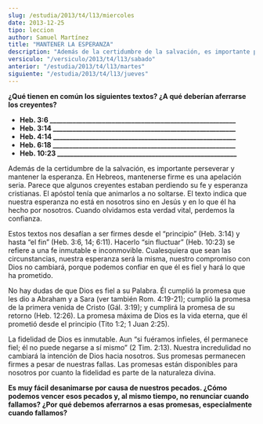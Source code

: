 ```yaml
---
slug: /estudia/2013/t4/l13/miercoles
date: 2013-12-25
tipo: leccion
author: Samuel Martínez
title: "MANTENER LA ESPERANZA"
description: "Además de la certidumbre de la salvación, es importante perseverar y mantener la esperanza. En Hebreos, mantenerse firme es una apelación seria. Parece que algunos creyentes estaban perdiendo su fe y esperanza cristianas."
versiculo: "/versiculo/2013/t4/l13/sabado"
anterior: "/estudia/2013/t4/l13/martes"
siguiente: "/estudia/2013/t4/l13/jueves"
---
```


**¿Qué tienen en común los siguientes textos? ¿A qué deberían aferrarse los creyentes?**

- **Heb. 3:6 \_\_\_\_\_\_\_\_\_\_\_\_\_\_\_\_\_\_\_\_\_\_\_\_\_\_\_\_\_\_\_\_\_\_\_\_\_\_\_\_\_\_\_\_\_\_\_\_\_\_\_\_\_\_\_\_\_**
- **Heb. 3:14 \_\_\_\_\_\_\_\_\_\_\_\_\_\_\_\_\_\_\_\_\_\_\_\_\_\_\_\_\_\_\_\_\_\_\_\_\_\_\_\_\_\_\_\_\_\_\_\_\_\_\_\_\_\_\_\_**
- **Heb. 4:14 \_\_\_\_\_\_\_\_\_\_\_\_\_\_\_\_\_\_\_\_\_\_\_\_\_\_\_\_\_\_\_\_\_\_\_\_\_\_\_\_\_\_\_\_\_\_\_\_\_\_\_\_\_\_\_\_**
- **Heb. 6:18 \_\_\_\_\_\_\_\_\_\_\_\_\_\_\_\_\_\_\_\_\_\_\_\_\_\_\_\_\_\_\_\_\_\_\_\_\_\_\_\_\_\_\_\_\_\_\_\_\_\_\_\_\_\_\_\_**
- **Heb. 10:23 \_\_\_\_\_\_\_\_\_\_\_\_\_\_\_\_\_\_\_\_\_\_\_\_\_\_\_\_\_\_\_\_\_\_\_\_\_\_\_\_\_\_\_\_\_\_\_\_\_\_\_\_\_\_\_**

Además de la certidumbre de la salvación, es importante perseverar y mantener la esperanza. En Hebreos, mantenerse firme es una apelación seria. Parece que algunos creyentes estaban perdiendo su fe y esperanza cristianas. El apóstol tenía que animarlos a no soltarse. El texto indica que nuestra esperanza no está en nosotros sino en Jesús y en lo que él ha hecho por nosotros. Cuando olvidamos esta verdad vital, perdemos la confianza.

Estos textos nos desafían a ser firmes desde el “principio” (Heb. 3:14) y hasta “el fin” (Heb. 3:6, 14; 6:11). Hacerlo “sin fluctuar” (Heb. 10:23) se refiere a una fe inmutable e inconmovible. Cualesquiera que sean las circunstancias, nuestra esperanza será la misma, nuestro compromiso con Dios no cambiará, porque podemos confiar en que él es fiel y hará lo que ha prometido.

No hay dudas de que Dios es fiel a su Palabra. Él cumplió la promesa que les dio a Abraham y a Sara (ver también Rom. 4:19-21); cumplió la promesa de la primera venida de Cristo (Gál. 3:19); y cumplirá la promesa de su retorno (Heb. 12:26). La promesa máxima de Dios es la vida eterna, que él prometió desde el principio (Tito 1:2; 1 Juan 2:25).

La fidelidad de Dios es inmutable. Aun “si fuéramos infieles, él permanece fiel; él no puede negarse a sí mismo” (2 Tim. 2:13). Nuestra incredulidad no cambiará la intención de Dios hacia nosotros. Sus promesas permanecen firmes a pesar de nuestras fallas. Las promesas están disponibles para nosotros por cuanto la fidelidad es parte de la naturaleza divina.

**Es muy fácil desanimarse por causa de nuestros pecados. ¿Cómo podemos vencer esos pecados y, al mismo tiempo, no renunciar cuando fallamos? ¿Por qué debemos aferrarnos a esas promesas, especialmente cuando fallamos?**
